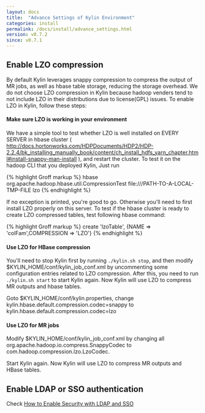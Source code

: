 ```yaml
---
layout: docs
title:  "Advance Settings of Kylin Environment"
categories: install
permalink: /docs/install/advance_settings.html
version: v0.7.2
since: v0.7.1
---
```


## Enable LZO compression

By default Kylin leverages snappy compression to compress the output of MR jobs, as well as hbase table storage, reducing the storage overhead. We do not choose LZO compression in Kylin because hadoop venders tend to not include LZO in their distributions due to license(GPL) issues. To enable LZO in Kylin, follow these steps:

#### Make sure LZO is working in your environment

We have a simple tool to test whether LZO is well installed on EVERY SERVER in hbase cluster ( http://docs.hortonworks.com/HDPDocuments/HDP2/HDP-2.2.4/bk_installing_manually_book/content/ch_install_hdfs_yarn_chapter.html#install-snappy-man-install ), and restart the cluster.
To test it on the hadoop CLI that you deployed Kylin, Just run

{% highlight Groff markup %}
hbase org.apache.hadoop.hbase.util.CompressionTest file:///PATH-TO-A-LOCAL-TMP-FILE lzo
{% endhighlight %}

If no exception is printed, you're good to go. Otherwise you'll need to first install LZO properly on this server.
To test if the hbase cluster is ready to create LZO compressed tables, test following hbase command:

{% highlight Groff markup %}
create 'lzoTable', {NAME => 'colFam',COMPRESSION => 'LZO'}
{% endhighlight %}

#### Use LZO for HBase compression

You'll need to stop Kylin first by running `./kylin.sh stop`, and then modify $KYLIN_HOME/conf/kylin_job_conf.xml by uncommenting some configuration entries related to LZO compression. 
After this, you need to run `./kylin.sh start` to start Kylin again. Now Kylin will use LZO to compress MR outputs and hbase tables.

Goto $KYLIN_HOME/conf/kylin.properties, change kylin.hbase.default.compression.codec=snappy to kylin.hbase.default.compression.codec=lzo

#### Use LZO for MR jobs

Modify $KYLIN_HOME/conf/kylin_job_conf.xml by changing all org.apache.hadoop.io.compress.SnappyCodec to com.hadoop.compression.lzo.LzoCodec. 

Start Kylin again. Now Kylin will use LZO to compress MR outputs and HBase tables.

## Enable LDAP or SSO authentication

Check [How to Enable Security with LDAP and SSO](../howto/howto_ldap_and_sso.html)
